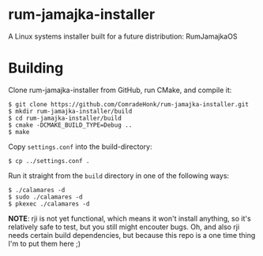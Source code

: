 # rum-jamajka-installer
A Linux systems installer built for a future distribution: RumJamajkaOS

# Building
Clone rum-jamajka-installer from GitHub, run CMake, and compile it:
```
$ git clone https://github.com/ComradeHonk/rum-jamajka-installer.git
$ mkdir rum-jamajka-installer/build
$ cd rum-jamajka-installer/build
$ cmake -DCMAKE_BUILD_TYPE=Debug ..
$ make
```

Copy `settings.conf`
into the build-directory:
```
$ cp ../settings.conf .
```

Run it straight from the `build` directory in
one of the following ways:
```
$ ./calamares -d
$ sudo ./calamares -d
$ pkexec ./calamares -d
```

**NOTE**: rji is not yet functional, which means it won't install anything, so it's relatively safe to test, but you still might encouter bugs.
Oh, and also rji needs certain build dependencies, but because this repo is a one time thing I'm to put them here ;)
